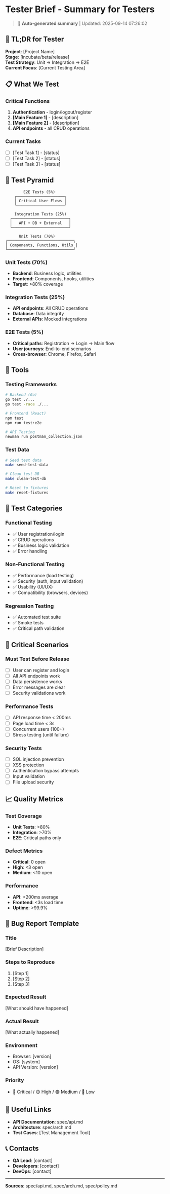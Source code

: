 # Tester Brief - Summary for Testers

> **🎯 Auto-generated summary** | Updated: 2025-09-14 07:26:02

## 🧪 TL;DR for Tester

**Project**: [Project Name]  
**Stage**: [incubate/beta/release]  
**Test Strategy**: Unit → Integration → E2E  
**Current Focus**: [Current Testing Area]

## 📋 What We Test

### Critical Functions
1. **Authentication** - login/logout/register
2. **[Main Feature 1]** - [description]
3. **[Main Feature 2]** - [description]
4. **API endpoints** - all CRUD operations

### Current Tasks
- [ ] [Test Task 1] - [status]
- [ ] [Test Task 2] - [status]
- [ ] [Test Task 3] - [status]

## 🎯 Test Pyramid

```
        E2E Tests (5%)
    ┌─────────────────────┐
    │ Critical User Flows │
    └─────────────────────┘
         
    Integration Tests (25%)
  ┌─────────────────────────┐
  │   API + DB + External   │
  └─────────────────────────┘
  
      Unit Tests (70%)
┌─────────────────────────────┐
│ Components, Functions, Utils │
└─────────────────────────────┘
```

### Unit Tests (70%)
- **Backend**: Business logic, utilities
- **Frontend**: Components, hooks, utilities
- **Target**: >80% coverage

### Integration Tests (25%)
- **API endpoints**: All CRUD operations
- **Database**: Data integrity
- **External APIs**: Mocked integrations

### E2E Tests (5%)
- **Critical paths**: Registration → Login → Main flow
- **User journeys**: End-to-end scenarios
- **Cross-browser**: Chrome, Firefox, Safari

## 🔧 Tools

### Testing Frameworks
```bash
# Backend (Go)
go test ./...
go test -race ./...

# Frontend (React)
npm test
npm run test:e2e

# API Testing
newman run postman_collection.json
```

### Test Data
```bash
# Seed test data
make seed-test-data

# Clean test DB
make clean-test-db

# Reset to fixtures
make reset-fixtures
```

## 🎯 Test Categories

### Functional Testing
- ✅ User registration/login
- ✅ CRUD operations
- ✅ Business logic validation
- ✅ Error handling

### Non-Functional Testing
- ✅ Performance (load testing)
- ✅ Security (auth, input validation)
- ✅ Usability (UI/UX)
- ✅ Compatibility (browsers, devices)

### Regression Testing
- ✅ Automated test suite
- ✅ Smoke tests
- ✅ Critical path validation

## 🚨 Critical Scenarios

### Must Test Before Release
- [ ] User can register and login
- [ ] All API endpoints work
- [ ] Data persistence works
- [ ] Error messages are clear
- [ ] Security validations work

### Performance Tests
- [ ] API response time < 200ms
- [ ] Page load time < 3s
- [ ] Concurrent users (100+)
- [ ] Stress testing (until failure)

### Security Tests
- [ ] SQL injection prevention
- [ ] XSS protection
- [ ] Authentication bypass attempts
- [ ] Input validation
- [ ] File upload security

## 📈 Quality Metrics

### Test Coverage
- **Unit Tests**: >80%
- **Integration**: >70%
- **E2E**: Critical paths only

### Defect Metrics
- **Critical**: 0 open
- **High**: <3 open
- **Medium**: <10 open

### Performance
- **API**: <200ms average
- **Frontend**: <3s load time
- **Uptime**: >99.9%

## 🐛 Bug Report Template

### Title
[Brief Description]

### Steps to Reproduce
1. [Step 1]
2. [Step 2]
3. [Step 3]

### Expected Result
[What should have happened]

### Actual Result
[What actually happened]

### Environment
- Browser: [version]
- OS: [system]
- API Version: [version]

### Priority
- 🔴 Critical / 🟡 High / 🟢 Medium / 🔵 Low

## 🔗 Useful Links

- **API Documentation**: spec/api.md
- **Architecture**: spec/arch.md
- **Test Cases**: [Test Management Tool]

## 📞 Contacts

- **QA Lead**: [contact]
- **Developers**: [contact]
- **DevOps**: [contact]

---

**Sources**: spec/api.md, spec/arch.md, spec/policy.md